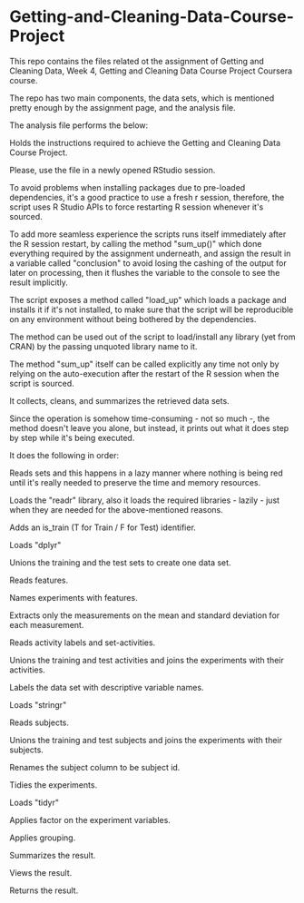 # Getting-and-Cleaning-Data-Course-Project

This repo contains the files related ot the assignment of Getting and Cleaning Data, Week 4, Getting and Cleaning Data Course Project Coursera course.

The repo has two main components, the data sets, which is mentioned pretty enough by the assignment page, and the analysis file.

The analysis file performs the below:

Holds the instructions required to achieve the Getting and Cleaning Data Course Project.

Please, use the file in a newly opened RStudio session.

To avoid problems when installing packages due to pre-loaded dependencies, it's a good practice to use a fresh r session, therefore, the script uses R Studio APIs to force restarting R session whenever it's sourced.

To add more seamless experience the scripts runs itself immediately after the R session restart, by calling the method "sum_up()" which done everything required by the assignment underneath, and assign the result in a variable called "conclusion" to avoid losing the cashing of the output for later on processing, then it flushes the variable to the console to see the result implicitly.

The script exposes a method called "load_up" which loads a package and installs it if it's not installed, to make sure that the script will be reproducible on any environment without being bothered by the dependencies.

The method can be used out of the script to load/install any library (yet from CRAN) by the passing unquoted library name to it.


The method "sum_up" itself can be called explicitly any time not only by relying on the auto-execution after the restart of the R session when the script is sourced.

It collects, cleans, and summarizes the retrieved data sets.

Since the operation is somehow time-consuming - not so much -, the method doesn't leave you alone, but instead, it prints out what it does step by step while it's being executed.

It does the following in order:

Reads sets and this happens in a lazy manner where nothing is being red until it's really needed to preserve the time and memory resources.

Loads the "readr" library, also it loads the required libraries - lazily - just when they are needed for the above-mentioned reasons.

Adds an is_train (T for Train / F for Test) identifier.

Loads "dplyr"

Unions the training and the test sets to create one data set.

Reads features.

Names experiments with features.

Extracts only the measurements on the mean and standard deviation for each measurement.

Reads activity labels and set-activities.

Unions the training and test activities and joins the experiments with their activities.

Labels the data set with descriptive variable names.

Loads "stringr"

Reads subjects.

Unions the training and test subjects and joins the experiments with their subjects.

Renames the subject column to be subject id.

Tidies the experiments.

Loads "tidyr"

Applies factor on the experiment variables.

Applies grouping.

Summarizes the result.

Views the result.

Returns the result.